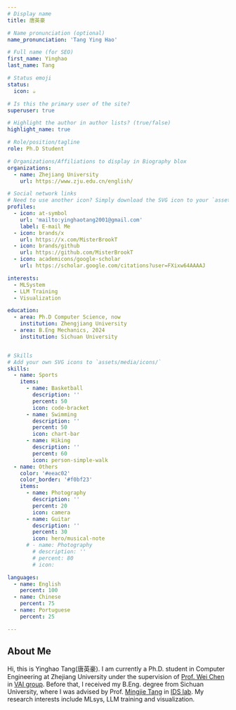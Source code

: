 ```yaml
---
# Display name
title: 唐英豪

# Name pronunciation (optional)
name_pronunciation: 'Tang Ying Hao'

# Full name (for SEO)
first_name: Yinghao
last_name: Tang

# Status emoji
status:
  icon: ☕️

# Is this the primary user of the site?
superuser: true

# Highlight the author in author lists? (true/false)
highlight_name: true

# Role/position/tagline
role: Ph.D Student

# Organizations/Affiliations to display in Biography blox
organizations:
  - name: Zhejiang University
    url: https://www.zju.edu.cn/english/

# Social network links
# Need to use another icon? Simply download the SVG icon to your `assets/media/icons/` folder.
profiles:
  - icon: at-symbol
    url: 'mailto:yinghaotang2001@gmail.com'
    label: E-mail Me
  - icon: brands/x
    url: https://x.com/MisterBrookT
  - icon: brands/github
    url: https://github.com/MisterBrookT
  - icon: academicons/google-scholar
    url: https://scholar.google.com/citations?user=FXixw64AAAAJ

interests:
  - MLSystem
  - LLM Training
  - Visualization

education:
  - area: Ph.D Computer Science, now
    institution: Zhengjiang University
  - area: B.Eng Mechanics, 2024
    institution: Sichuan University


# Skills
# Add your own SVG icons to `assets/media/icons/`
skills:
  - name: Sports
    items:
      - name: Basketball
        description: ''
        percent: 50
        icon: code-bracket
      - name: Swimming
        description: ''
        percent: 50
        icon: chart-bar
      - name: Hiking
        description: ''
        percent: 60
        icon: person-simple-walk
  - name: Others
    color: '#eeac02'
    color_border: '#f0bf23'
    items:
      - name: Photography
        description: ''
        percent: 20
        icon: camera
      - name: Guitar
        description: ''
        percent: 30
        icon: hero/musical-note
      # - name: Photography
        # description: ''
        # percent: 80
        # icon: 

languages:
  - name: English
    percent: 100
  - name: Chinese
    percent: 75
  - name: Portuguese
    percent: 25

---
```


## About Me

Hi, this is Yinghao Tang(唐英豪). I am currently a Ph.D. student in Computer Engineering at Zhejiang University under the supervision of [Prof. Wei Chen](http://www.cad.zju.edu.cn/home/chenwei/) in [VAI group](https://zjuvag.org/). Before that, I received my B.Eng. degree from Sichuan University, where I was advised by Prof. [Mingjie Tang](https://merlintang.github.io/) in [IDS lab](https://ids-lab-asia.github.io/). My research interests include MLsys, LLM training and visualization. 